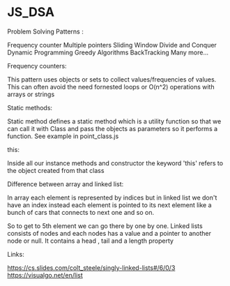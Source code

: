 # JS_DSA

Problem Solving Patterns :

Frequency counter
Multiple pointers
Sliding Window 
Divide and Conquer
Dynamic Programming
Greedy Algorithms 
BackTracking
Many more...

Frequency counters:

This pattern uses objects or sets to collect values/frequencies of values.
This can often avoid the need fornested loops or O(n^2) operations with arrays or strings

Static methods:

Static method defines a static method which is a utility function so that we can call it with Class and pass the objects as parameters so it performs a function. See example in point_class.js

this:

Inside all our instance methods and constructor the keyword 'this' refers to the object created from that class

Difference between array and linked list:

In array each element is represented by indices but in linked list we don't have an index instead each element is pointed to its next element like a bunch of cars that connects to next one and so on.

So to get to 5th element we can go there by one by one.  Linked lists consists of nodes and each nodes has a value and a pointer to another node or null. It contains a head , tail and a length property

Links:

https://cs.slides.com/colt_steele/singly-linked-lists#/6/0/3
https://visualgo.net/en/list